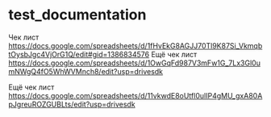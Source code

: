 # test_documentation
Чек лист https://docs.google.com/spreadsheets/d/1fHvEkG8AGJJ70Tl9K87Si_VkmqbtOysbJgc4VjOrG1Q/edit#gid=1386834576
Ещё чек лист https://docs.google.com/spreadsheets/d/1OwGqFd987V3mFw1G_7Lx3Gl0umNWgQ4fO5WhWVMnch8/edit?usp=drivesdk

Ещё чек лист https://docs.google.com/spreadsheets/d/11vkwdE8oUtfl0ulIP4gMU_gxA80ApJgreuROZGUBLts/edit?usp=drivesdk

